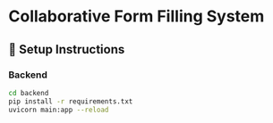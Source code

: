 # Collaborative Form Filling System

## 🔧 Setup Instructions

### Backend
```bash
cd backend
pip install -r requirements.txt
uvicorn main:app --reload
